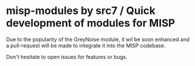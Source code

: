 # misp-modules by src7 / Quick development of modules for MISP

Due to the popularity of the GreyNoise module, it wil be soon enhanced and a pull-request will be made to integrate it into the MISP codebase.

Don't hesitate to open issues for features or bugs.
